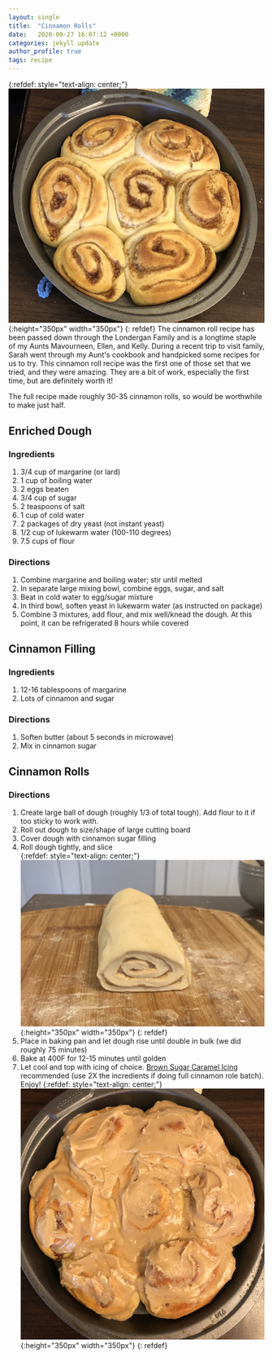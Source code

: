 ```yaml
---
layout: single
title:  "Cinnamon Rolls"
date:   2020-09-27 16:07:12 +0000
categories: jekyll update
author_profile: true
tags: recipe
---
```

{:refdef: style="text-align: center;"}
![Cinnamon Rolls](/assets/images/cinnamon-rolls-done.jpeg){:height="350px" width="350px"}
{: refdef}
The cinnamon roll recipe has been passed down through the Londergan Family and is a longtime staple of my Aunts Mavourneen, Ellen, and Kelly. During a recent trip to visit family, Sarah went through my Aunt's cookbook and handpicked some recipes for us to try. This cinnamon roll recipe was the first one of those set that we tried, and they were amazing. They are a bit of work, especially the first time, but are definitely worth it!

The full recipe made roughly 30-35 cinnamon rolls, so would be worthwhile to make just half.

## Enriched Dough

### Ingredients
 1. 3/4 cup of margarine (or lard)
 2. 1 cup of boiling water
 3. 2 eggs beaten
 4. 3/4 cup of sugar
 5. 2 teaspoons of salt
 6. 1 cup of cold water
 7. 2 packages of dry yeast (not instant yeast)
 8. 1/2 cup of lukewarm water (100-110 degrees)
 9. 7.5 cups of flour

### Directions
 1. Combine margarine and boiling water; stir until melted
 2. In separate large mixing bowl, combine eggs, sugar, and salt
 3. Beat in cold water to egg/sugar mixture
 4. In third bowl, soften yeast in lukewarm water (as instructed on package)
 5. Combine 3 mixtures, add flour, and mix well/knead the dough. At this point, it can be refrigerated 8 hours while covered

## Cinnamon Filling

### Ingredients
 1. 12-16 tablespoons of margarine
 2. Lots of cinnamon and sugar

### Directions
 1. Soften butter (about 5 seconds in microwave)
 2. Mix in cinnamon sugar

## Cinnamon Rolls

### Directions
1. Create large ball of dough (roughly 1/3 of total tough). Add flour to it if too sticky to work with.
2. Roll out dough to size/shape of large cutting board
3. Cover dough with cinnamon sugar filling
4. Roll dough tightly, and slice  
{:refdef: style="text-align: center;"}
![Cinnamon Rolls Rolled](/assets/images/cinnamon-rolls-rolled.jpg){:height="350px" width="350px"}
{: refdef}
5. Place in baking pan and let dough rise until double in bulk (we did roughly 75 minutes)
6. Bake at 400F for 12-15 minutes until golden 
7. Let cool and top with icing of choice. [Brown Sugar Caramel Icing](/recipes/brown-sugar-caramel-icing/) recommended (use 2X the incredients if doing full cinnamon role batch). Enjoy!
{:refdef: style="text-align: center;"}
![Cinnamon Rolls](/assets/images/cinnamon-rolls-iced.png){:height="350px" width="350px"}
{: refdef}











